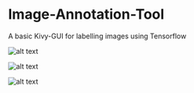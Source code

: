 # Image-Annotation-Tool
A basic Kivy-GUI for labelling images using Tensorflow

![alt text](https://raw.githubusercontent.com/antrix99/Image-Annotaion-Tool/master/Imgs/im1.jpeg?raw=true "Optional Title")

![alt text](https://raw.githubusercontent.com/antrix99/Image-Annotaion-Tool/master/Imgs/img2.jpg?raw=true "Optional Title")

![alt text](https://raw.githubusercontent.com/antrix99/Image-Annotaion-Tool/master/Imgs/im3.jpg?raw=true "Optional Title")
